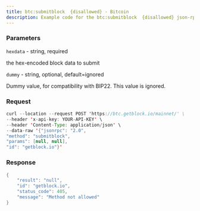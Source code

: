 ```yaml
---
title: btc:submitblock  {disallowed} - Bitcoin
description: Example code for the btc:submitblock  {disallowed} json-rpc method. Сomplete guide on how to use btc:submitblock  {disallowed} json-rpc in GetBlock.io Web3 documentation.
---
```


### Parameters


`hexdata` - string, required

the hex-encoded block data to submit

`dummy` - string, optional, default=ignored

Dummy value, for compatibility with BIP22. This value is ignored.

### Request

``` java
curl --location --request POST 'https://btc.getblock.io/mainnet/' \
--header 'x-api-key: YOUR-API-KEY' \
--header 'Content-Type: application/json' \
--data-raw '{"jsonrpc": "2.0",
"method": "submitblock",
"params": [null, null],
"id": "getblock.io"}'
```

###  Response

``` java
{
    "result": "null",
    "id": "getblock.io",
    "status_code": 405,
    "message": "Method not allowed"
}
```

